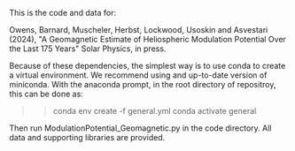This is the code and data for:

Owens, Barnard, Muscheler, Herbst, Lockwood, Usoskin and Asvestari (2024), "A Geomagnetic Estimate of Heliospheric Modulation Potential Over the Last 175 Years" Solar Physics, in press.

Because of these dependencies, the simplest way is to use conda to create a virtual environment. We recommend using and up-to-date version of miniconda. With the anaconda prompt, in the root directory of repositroy, this can be done as:

>>conda env create -f general.yml
>>conda activate general

Then run ModulationPotential_Geomagnetic.py in the code directory. All data and supporting libraries are provided.
